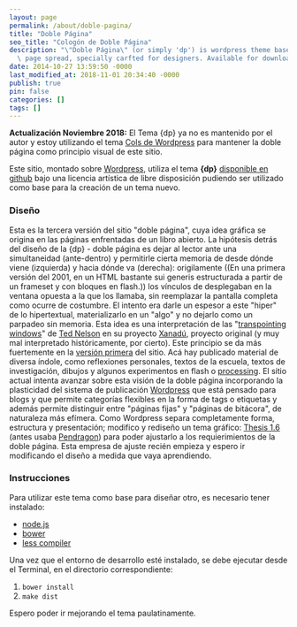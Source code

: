 ```yaml
---
layout: page
permalink: /about/doble-pagina/
title: "Doble Página"
seo_title: "Cologón de Doble Página"
description: "\"Doble Página\" (or simply 'dp') is wordpress theme based on a double\
  \ page spread, specially carfted for designers. Available for download on Github."
date: 2014-10-27 13:59:50 -0000
last_modified_at: 2018-11-01 20:34:40 -0000
publish: true
pin: false
categories: []
tags: []
---
```



**Actualización Noviembre 2018:** El Tema {dp} ya no es mantenido por el autor y estoy utilizando el tema [Cols de Wordpress](https://wordpress.com/theme/cols) para mantener la doble página como principio visual de este sitio.

Este sitio, montado sobre [Wordpress](http://wordpress.org), utiliza el tema **{dp}** [disponible en github](http://www.github.com/hspencer/dp) bajo una licencia artística de libre disposición pudiendo ser utilizado como base para la creación de un tema nuevo.

### Diseño

Esta es la tercera versión del sitio "doble página", cuya idea gráfica se origina en las páginas enfrentadas de un libro abierto. La hipótesis detrás del diseño de la {dp} - doble página es dejar al lector ante una simultaneidad (ante-dentro) y permitirle cierta memoria de desde dónde viene (izquierda) y hacia dónde va (derecha): origilamente ((En una primera versión del 2001, en un HTML bastante sui generis estructurada a partir de un frameset y con bloques en flash.)) los ví­nculos de desplegaban en la ventana opuesta a la que los llamaba, sin reemplazar la pantalla completa como ocurre de costumbre. El intento era darle un espesor a este "hiper" de lo hipertextual, materializarlo en un "algo" y no dejarlo como un parpadeo sin memoria. Esta idea es una interpretación de las "[transpointing windows](http://www.xanadu.com.au/ted/XUsurvey/xuDation.html)" de [Ted Nelson](http://ted.hyperland.com/) en su proyecto [Xanadú](http://www.xanadu.com/), proyecto original (y muy mal interpretado históricamente, por cierto). Este principio se da más fuertemente en la [versión primera](http://www.herbertspencer.net/projects/dp-ver01) del sitio. Acá hay publicado material de diversa í­ndole, como reflexiones personales, textos de la escuela, textos de investigación, dibujos y algunos experimentos en flash o [processing](http://www.processing.org). El sitio actual intenta avanzar sobre esta visión de la doble página incorporando la plasticidad del sistema de publicación [Wordpress](http://www.wordpress.org/) que está pensado para blogs y que permite categorí­as flexibles en la forma de tags o etiquetas y además permite distinguir entre "páginas fijas" y "páginas de bitácora", de naturaleza más efí­mera. Como Wordpress separa completamente forma, estructura y presentación; modifico y rediseño un tema gráfico: [Thesis 1.6](http://diythemes.com/thesis/) (antes usaba [Pendragon](http://herbertspencer.net/index.php/about/pendragon/)) para poder ajustarlo a los requierimientos de la doble página. Esta empresa de ajuste recién empieza y espero ir modificando el diseño a medida que vaya aprendiendo.

### Instrucciones

Para utilizar este tema como base para diseñar otro, es necesario tener instalado:

* [node.js](http://nodejs.org/)
* [bower](http://bower.io/)
* [less compiler](http://lesscss.org/)

Una vez que el entorno de desarrollo esté instalado, se debe ejecutar desde el Terminal, en el directorio correspondiente:

  1. `bower install`
  2. `make dist`

Espero poder ir mejorando el tema paulatinamente.
